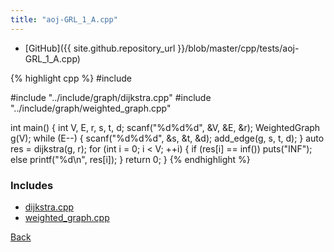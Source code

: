 ```yaml
---
title: "aoj-GRL_1_A.cpp"
---
```


- [GitHub]({{ site.github.repository_url }}/blob/master/cpp/tests/aoj-GRL_1_A.cpp)

{% highlight cpp %}
#include <cstdio>

#include "../include/graph/dijkstra.cpp"
#include "../include/graph/weighted_graph.cpp"

int main() {
  int V, E, r, s, t, d;
  scanf("%d%d%d", &V, &E, &r);
  WeightedGraph<int> g(V);
  while (E--) {
    scanf("%d%d%d", &s, &t, &d);
    add_edge(g, s, t, d);
  }
  auto res = dijkstra(g, r);
  for (int i = 0; i < V; ++i) {
    if (res[i] == inf<int>())
      puts("INF");
    else
      printf("%d\n", res[i]);
  }
  return 0;
}
{% endhighlight %}

### Includes

- [dijkstra.cpp](../include/graph/dijkstra)
- [weighted_graph.cpp](../include/graph/weighted_graph)

[Back](..)
